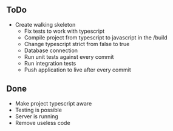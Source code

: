 ToDo
-
- Create walking skeleton
  - Fix tests to work with typescript
  - Compile project from typescript to javascript in the /build
  - Change typescript strict from false to true
  - Database connection
  - Run unit tests against every commit
  - Run integration tests
  - Push application to live after every commit
  
Done
- 
- Make project typescript aware
- Testing is possible
- Server is running
- Remove useless code 